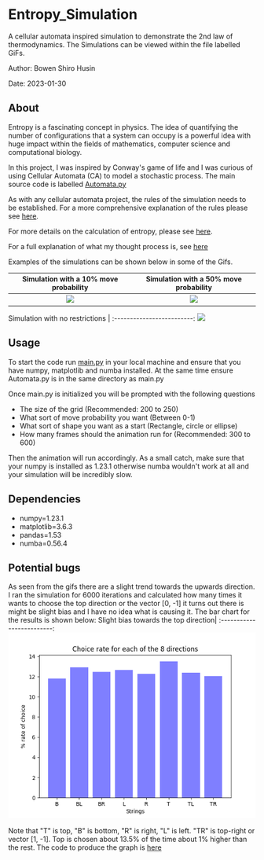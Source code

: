 # Entropy_Simulation
A cellular automata inspired simulation to demonstrate the 2nd law of thermodynamics. 
The Simulations can be viewed within the file labelled GiFs. 

Author: Bowen Shiro Husin

Date: 2023-01-30

## About
Entropy is a fascinating concept in physics. The idea of quantifying the number of configurations that a system can occupy is a powerful idea with huge impact within the fields of mathematics, computer science and computational biology. 

In this project, I was inspired by Conway's game of life and I was curious of using Cellular Automata (CA) to model a stochastic process. The main source code is labelled [Automata.py](https://github.com/ShiroHusin/Entropy_Simulation/blob/main/Code/Automata.py)

As with any cellular automata project, the rules of the simulation needs to be established. For a more comprehensive explanation of the rules please see [here](https://github.com/ShiroHusin/Entropy_Simulation/blob/main/rules.md).

For more details on the calculation of entropy, please see [here](https://github.com/ShiroHusin/Entropy_Simulation/blob/main/Entropy_Computation.pdf).

For a full explanation of what my thought process is, see [here](https://github.com/ShiroHusin/Entropy_Simulation/blob/main/Thoughts.pdf)

Examples of the simulations can be shown below in some of the Gifs. 

Simulation with a 10% move probability  |  Simulation with a 50% move probability |  
:-------------------------:|:-------------------------:|
![](https://github.com/ShiroHusin/Entropy_Simulation/blob/main/GiFs/Entropy_alpha%3D10%25.gif)  |  ![](https://github.com/ShiroHusin/Entropy_Simulation/blob/main/GiFs/Entropy_alpha%3D50%25.gif)| 


Simulation with no restrictions |
:-------------------------:
![](https://github.com/ShiroHusin/Entropy_Simulation/blob/main/GiFs/Entropy_alpha%3D100%25.gif)

## Usage 
To start the code run [main.py](https://github.com/ShiroHusin/Entropy_Simulation/blob/main/Code/main.py) in your local machine and ensure that you have numpy, matplotlib and numba installed. 
At the same time ensure Automata.py is in the same directory as main.py

Once main.py is initialized you will be prompted with the following questions
 - The size of the grid (Recommended: 200 to 250)
 - What sort of move probability you want (Between 0-1)
 - What sort of shape you want as a start (Rectangle, circle or ellipse)
 - How many frames should the animation run for (Recommended: 300 to 600) 

Then the animation will run accordingly. As a small catch, make sure that your numpy is installed as 1.23.1 otherwise numba wouldn't work at all and your simulation will be incredibly slow. 
 
## Dependencies
- numpy=1.23.1
- matplotlib=3.6.3
- pandas=1.53
- numba=0.56.4

## Potential bugs
As seen from the gifs there are a slight trend towards the upwards direction. I ran the simulation for 6000 iterations and calculated how many times it wants to choose the top direction or the vector [0, -1] it turns out there is might be slight bias and I have no idea what is causing it. The bar chart for the results is shown below: 
Slight bias towards the top direction|
:-------------------------:
![](https://github.com/ShiroHusin/Entropy_Simulation/blob/main/GiFs/bias.png)

Note that "T" is top, "B" is bottom, "R" is right, "L" is left. "TR" is top-right or vector [1, -1]. 
Top is chosen about 13.5% of the time about 1% higher than the rest. The code to produce the graph is [here](https://github.com/ShiroHusin/Entropy_Simulation/blob/main/Code/Bugfixing_analysis.py)

